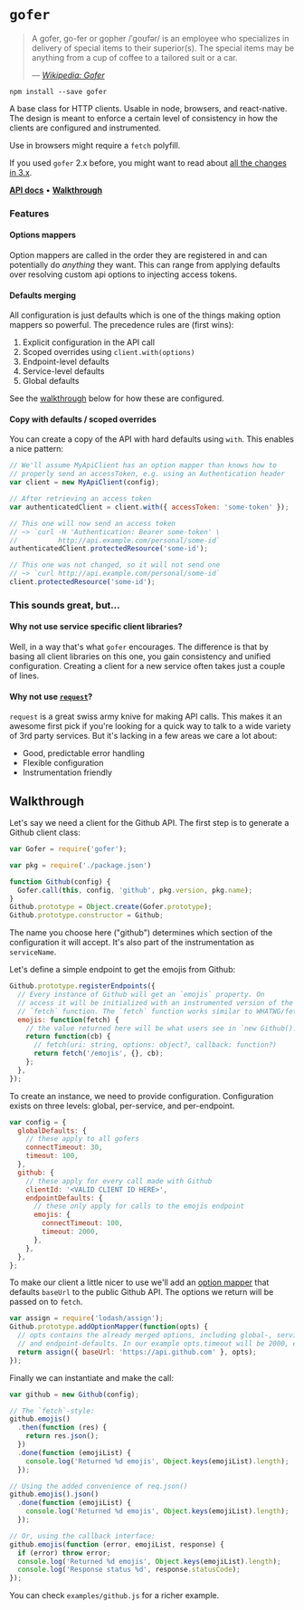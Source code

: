 # `gofer`

> A gofer, go-fer or gopher /ˈɡoʊfər/ is an employee who specializes in delivery of special items to their superior(s).
> The special items may be anything from a cup of coffee to a tailored suit or a car.
>
> — <cite>[Wikipedia: Gofer](https://en.wikipedia.org/wiki/Gofer)</cite>

```
npm install --save gofer
```

A base class for HTTP clients.
Usable in node, browsers, and react-native.
The design is meant to enforce a certain level of consistency in how the clients are configured and instrumented.

Use in browsers might require a `fetch` polyfill.

If you used `gofer` 2.x before,
you might want to read about [all the changes in 3.x](/BREAKING-v3.md).

**[API docs](/API.md)** •
**[Walkthrough](#walkthrough)**

### Features

#### Options mappers

Option mappers are called in the order they are
registered in and can potentially do *anything* they want.
This can range from applying defaults over resolving custom api options to injecting access tokens.


#### Defaults merging

All configuration is just defaults which is one of the things making option mappers so powerful.
The precedence rules are (first wins):

1. Explicit configuration in the API call
2. Scoped overrides using `client.with(options)`
3. Endpoint-level defaults
4. Service-level defaults
5. Global defaults

See the [walkthrough](#walkthrough) below for how these are configured.


#### Copy with defaults / scoped overrides

You can create a copy of the API with hard defaults using `with`.
This enables a nice pattern:

```js
// We'll assume MyApiClient has an option mapper than knows how to
// properly send an accessToken, e.g. using an Authentication header
var client = new MyApiClient(config);

// After retrieving an access token
var authenticatedClient = client.with({ accessToken: 'some-token' });

// This one will now send an access token
// ~> `curl -H 'Authentication: Bearer some-token' \
//          http://api.example.com/personal/some-id`
authenticatedClient.protectedResource('some-id');

// This one was not changed, so it will not send one
// ~> `curl http://api.example.com/personal/some-id`
client.protectedResource('some-id');
```


### This sounds great, but...

#### Why not use service specific client libraries?

Well, in a way that's what `gofer` encourages.
The difference is that by basing all client libraries on this one,
you gain consistency and unified configuration.
Creating a client for a new service often takes just a couple of lines.

#### Why not use [`request`](https://github.com/request/request)?

`request` is a great swiss army knive for making API calls.
This makes it an awesome first pick if you're looking for a quick way to talk to a wide variety of 3rd party services.
But it's lacking in a few areas we care a lot about:

* Good, predictable error handling
* Flexible configuration
* Instrumentation friendly


## Walkthrough

Let's say we need a client for the Github API.
The first step is to generate a Github client class:

```js
var Gofer = require('gofer');

var pkg = require('./package.json')

function Github(config) {
  Gofer.call(this, config, 'github', pkg.version, pkg.name);
}
Github.prototype = Object.create(Gofer.prototype);
Github.prototype.constructor = Github;
```

The name you choose here ("github") determines which section of the configuration it will accept.
It's also part of the instrumentation as `serviceName`.

Let's define a simple endpoint to get the emojis from Github:

```js
Github.prototype.registerEndpoints({
  // Every instance of Github will get an `emojis` property. On
  // access it will be initialized with an instrumented version of the
  // `fetch` function. The `fetch` function works similar to WHATWG/fetch.
  emojis: function(fetch) {
    // the value returned here will be what users see in `new Github().emojis`
    return function(cb) {
      // fetch(uri: string, options: object?, callback: function?)
      return fetch('/emojis', {}, cb);
    };
  },
});
```

To create an instance, we need to provide configuration.
Configuration exists on three levels: global, per-service, and per-endpoint.

```js
var config = {
  globalDefaults: {
    // these apply to all gofers
    connectTimeout: 30,
    timeout: 100,
  },
  github: {
    // these apply for every call made with Github
    clientId: '<VALID CLIENT ID HERE>',
    endpointDefaults: {
      // these only apply for calls to the emojis endpoint
      emojis: {
        connectTimeout: 100,
        timeout: 2000,
      },
    },
  },
};
```

To make our client a little nicer to use we'll add an [option mapper](/API.md#option-mappers) that defaults `baseUrl` to the public Github API.
The options we return will be passed on to `fetch`.

```js
var assign = require('lodash/assign');
Github.prototype.addOptionMapper(function(opts) {
  // opts contains the already merged options, including global-, service-,
  // and endpoint-defaults. In our example opts.timeout will be 2000, etc.
  return assign({ baseUrl: 'https://api.github.com' }, opts);
});
```

Finally we can instantiate and make the call:

```js
var github = new Github(config);

// The `fetch`-style:
github.emojis()
  .then(function (res) {
    return res.json();
  })
  .done(function (emojiList) {
    console.log('Returned %d emojis', Object.keys(emojiList).length);
  });

// Using the added convenience of req.json()
github.emojis().json()
  .done(function (emojiList) {
    console.log('Returned %d emojis', Object.keys(emojiList).length);
  });

// Or, using the callback interface:
github.emojis(function (error, emojiList, response) {
  if (error) throw error;
  console.log('Returned %d emojis', Object.keys(emojiList).length);
  console.log('Response status %d', response.statusCode);
});
```

You can check `examples/github.js` for a richer example.
